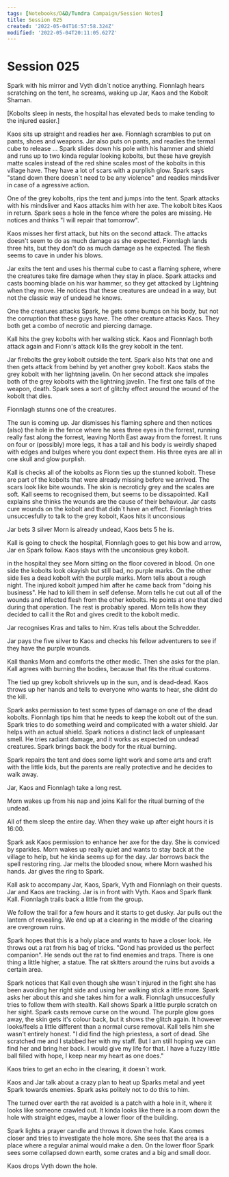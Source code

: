 ```yaml
---
tags: [Notebooks/D&D/Tundra Campaign/Session Notes]
title: Session 025
created: '2022-05-04T16:57:58.324Z'
modified: '2022-05-04T20:11:05.627Z'
---
```


# Session 025

Spark with his mirror and Vyth didn´t notice anything.
Fionnlagh hears scratching on the tent, he screams, waking up Jar, Kaos and the Kobolt Shaman.

[Kobolts sleep in nests, the hospital has elevated beds to make tending to the injured easier.]

Kaos sits up straight and readies her axe. Fionnlagh scrambles to put on pants, shoes and weapons. 
Jar also puts on pants, and readies the termal cube to release ... Spark slides down his pole with his hammer and shield and runs up to two kinda regular looking kobolts, but these have greyish matte scales instead of the red shine scales most of the kobolts in this village have. They have a lot of scars with a purplish glow. Spark says "stand down there doesn´t need to be any violence" and readies mindsliver in case of a agressive action.

One of the grey kobolts, rips the tent and jumps into the tent. Spark attacks with his mindsliver and Kaos attacks him with her axe. The kobolt bites Kaos in return.
Spark sees a hole in the fence where the poles are missing. He notices and thinks "I will repair that tomorrow".

Kaos misses her first attack, but hits on the second attack. The attacks doesn't seem to do as much damage as she expected. Fionnlagh lands three hits, but they don't do as much damage as he expected. The flesh seems to cave in under his blows. 

Jar exits the tent and uses his thermal cube to cast a flaming sphere, where the creatures take fire damage when they stay in place. Spark attacks and casts booming blade on his war hammer, so they get attacked by Lightning when they move. He notices that these creatures are undead in a way, but not the classic way of undead he knows.

One the creatures attacks Spark, he gets some bumps on his body, but not the corruption that these guys have. The other creature attacks Kaos. They both get a combo of necrotic and piercing damage.

Kall hits the grey kobolts with her walking stick. Kaos and Fionnlagh both attack again and Fionn's attack kills the grey kobolt in the tent.

Jar firebolts the grey kobolt outside the tent. Spark also hits that one and then gets attack from behind by yet another grey kobolt. Kaos stabs the grey kobolt with her lightning javelin. On her second attack she impales both of the grey kobolts with the lightning javelin. The first one falls of the weapon, death. Spark sees a sort of glitchy effect around the wound of the kobolt that dies.

Fionnlagh stunns one of the creatures. 

The sun is coming up. Jar dismisses his flaming sphere and then notices (also) the hole in the fence where he sees three eyes in the forrest, running really fast along the forrest, leaving North East away from the forrest. It runs on four or (possibly) more legs, it has a tail and his body is weirdly shaped with edges and bulges where you dont expect them. His three eyes are all in one skull and glow purplish.

Kall is checks all of the kobolts as Fionn ties up the stunned kobolt. These are part of the kobolts that were already missing before we arrived. The scars look like bite wounds. The skin is necroticly grey and the scales are soft. Kall seems to recognised them, but seems to be dissapointed. Kall explains she thinks the wounds are the cause of their behaviour. Jar casts cure wounds on the kobolt and that didn´t have an effect. Fionnlagh tries unsuccesfully to talk to the grey kobolt, Kaos hits it unconsious

Jar bets 3 silver Morn is already undead, Kaos bets 5 he is.

Kall is going to check the hospital, Fionnlagh goes to get his bow and arrow, Jar en Spark follow. Kaos stays with the unconsious grey kobolt.

in the hospital they see Morn sitting on the floor covered in blood. On one side the kobolts look okayish but still bad, no purple marks. On the other side lies a dead kobolt with the purple marks. Morn tells about a rough night. The injured kobolt jumped him after he came back from "doing his business". He had to kill them in self defense. Morn tells he cut out all of the wounds and infected flesh from the other kobolts. He points at one that died during that operation. The rest is probably spared. Morn tells how they decided to call it the Rot and gives credit to the kobolt medic.

Jar recognises Kras and talks to him. Kras tells about the Schredder.

Jar pays the five silver to Kaos and checks his fellow adventurers to see if they have the purple wounds.

Kall thanks Morn and comforts the other medic. Then she asks for the plan.
Kall agrees with burning the bodies, because that fits the ritual customs.

The tied up grey kobolt shrivvels up in the sun, and is dead-dead. Kaos throws up her hands and tells to everyone who wants to hear, she didnt do the kill.

Spark asks permission to test some types of damage on one of the dead kobolts. Fionnlagh tips him that he needs to keep the kobolt out of the sun. Spark tries to do something weird and complicated with a water shield. Jar helps with an actual shield. Spark notices a distinct lack of unpleasant smell. He tries radiant damage, and it works as expected on undead creatures. Spark brings back the body for the ritual burning.

Spark repairs the tent and does some light work and some arts and craft with the little kids, but the parents are really protective and he decides to walk away.

Jar, Kaos and Fionnlagh take a long rest. 

Morn wakes up from his nap and joins Kall for the ritual burning of the undead.

All of them sleep the entire day. When they wake up after eight hours it is 16:00.

Spark ask Kaos permission to enhance her axe for the day. She is conviced by sparkles.
Morn wakes up really quiet and wants to stay back at the village to help, but he kinda seems up for the day. Jar borrows back the spell restoring ring. Jar melts the blooded snow, where Morn washed his hands. Jar gives the ring to Spark.

Kall ask to accompany Jar, Kaos, Spark, Vyth and Fionnlagh on their quests. Jar and Kaos are tracking. Jar is in front with Vyth. Kaos and Spark flank Kall. Fionnlagh trails back a little from the group. 

We follow the trail for a few hours and it starts to get dusky. Jar pulls out the lantern of revealing.
We end up at a clearing in the middle of the clearing are overgrown ruins.

Spark hopes that this is a holy place and wants to have a closer look. He throws out a rat from his bag of tricks. "Gond has provided us the perfect companion". He sends out the rat to find enemies and traps. There is one thing a little higher, a statue. The rat skitters around the ruins but avoids a certain area.

Spark notices that Kall even though she wasn´t injured in the fight she has been avoiding her right side and using her walking stick a little more. Spark asks her about this and she takes him for a walk. Fionnlagh unsuccesfully tries to follow them with stealth. Kall shows Spark a little purple scratch on her sight. Spark casts remove curse on the wound. The purple glow goes away, the skin gets it's colour back, but it shows the glitch again. It however looks/feels a little different than a normal curse removal. Kall tells him she wasn't entirely honest. "I did find the high priestess, a sort of dead. She scratched me and I stabbed her with my staff. But I am still hoping we can find her and bring her back. I would give my life for that. I have a fuzzy little ball filled with hope, I keep near my heart as one does."

Kaos tries to get an echo in the clearing, it doesn´t work. 

Kaos and Jar talk about a crazy plan to heat up Sparks metal and yeet Spark towards enemies. Spark asks politely not to do this to him.

The turned over earth the rat avoided is a patch with a hole in it, where it looks like someone crawled out. It kinda looks like there is a room down the hole with straight edges, maybe a lower floor of the building.

Spark lights a prayer candle and throws it down the hole. Kaos comes closer and tries to investigate the hole more. She sees that the area is a place where a regular animal would make a den. On the lower floor Spark sees some collapsed down earth, some crates and a big and small door.

Kaos drops Vyth down the hole.










